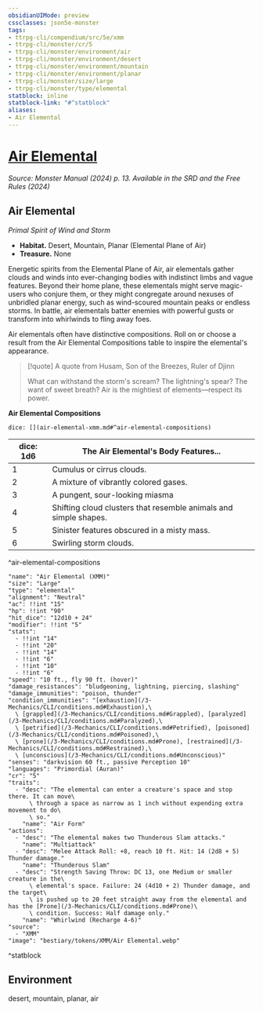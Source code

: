 ```yaml
---
obsidianUIMode: preview
cssclasses: json5e-monster
tags:
- ttrpg-cli/compendium/src/5e/xmm
- ttrpg-cli/monster/cr/5
- ttrpg-cli/monster/environment/air
- ttrpg-cli/monster/environment/desert
- ttrpg-cli/monster/environment/mountain
- ttrpg-cli/monster/environment/planar
- ttrpg-cli/monster/size/large
- ttrpg-cli/monster/type/elemental
statblock: inline
statblock-link: "#^statblock"
aliases:
- Air Elemental
---
```

# [Air Elemental](3-Mechanics\CLI\bestiary\elemental/air-elemental-xmm.md)
*Source: Monster Manual (2024) p. 13. Available in the <span title='Systems Reference Document (5.2)'>SRD</span> and the Free Rules (2024)*  

## Air Elemental

*Primal Spirit of Wind and Storm*

- **Habitat.** Desert, Mountain, Planar (Elemental Plane of Air)  
- **Treasure.** None  

Energetic spirits from the Elemental Plane of Air, air elementals gather clouds and winds into ever-changing bodies with indistinct limbs and vague features. Beyond their home plane, these elementals might serve magic-users who conjure them, or they might congregate around nexuses of unbridled planar energy, such as wind-scoured mountain peaks or endless storms. In battle, air elementals batter enemies with powerful gusts or transform into whirlwinds to fling away foes.

Air elementals often have distinctive compositions. Roll on or choose a result from the Air Elemental Compositions table to inspire the elemental's appearance.

> [!quote] A quote from Husam, Son of the Breezes, Ruler of Djinn  
> 
> What can withstand the storm's scream? The lightning's spear? The want of sweet breath? Air is the mightiest of elements—respect its power.

**Air Elemental Compositions**

`dice: [](air-elemental-xmm.md#^air-elemental-compositions)`

| dice: 1d6 | The Air Elemental's Body Features... |
|-----------|--------------------------------------|
| 1 | Cumulus or cirrus clouds. |
| 2 | A mixture of vibrantly colored gases. |
| 3 | A pungent, sour-looking miasma |
| 4 | Shifting cloud clusters that resemble animals and simple shapes. |
| 5 | Sinister features obscured in a misty mass. |
| 6 | Swirling storm clouds. |
^air-elemental-compositions

```statblock
"name": "Air Elemental (XMM)"
"size": "Large"
"type": "elemental"
"alignment": "Neutral"
"ac": !!int "15"
"hp": !!int "90"
"hit_dice": "12d10 + 24"
"modifier": !!int "5"
"stats":
  - !!int "14"
  - !!int "20"
  - !!int "14"
  - !!int "6"
  - !!int "10"
  - !!int "6"
"speed": "10 ft., fly 90 ft. (hover)"
"damage_resistances": "bludgeoning, lightning, piercing, slashing"
"damage_immunities": "poison, thunder"
"condition_immunities": "[exhaustion](/3-Mechanics/CLI/conditions.md#Exhaustion),\
  \ [grappled](/3-Mechanics/CLI/conditions.md#Grappled), [paralyzed](/3-Mechanics/CLI/conditions.md#Paralyzed),\
  \ [petrified](/3-Mechanics/CLI/conditions.md#Petrified), [poisoned](/3-Mechanics/CLI/conditions.md#Poisoned),\
  \ [prone](/3-Mechanics/CLI/conditions.md#Prone), [restrained](/3-Mechanics/CLI/conditions.md#Restrained),\
  \ [unconscious](/3-Mechanics/CLI/conditions.md#Unconscious)"
"senses": "darkvision 60 ft., passive Perception 10"
"languages": "Primordial (Auran)"
"cr": "5"
"traits":
  - "desc": "The elemental can enter a creature's space and stop there. It can move\
      \ through a space as narrow as 1 inch without expending extra movement to do\
      \ so."
    "name": "Air Form"
"actions":
  - "desc": "The elemental makes two Thunderous Slam attacks."
    "name": "Multiattack"
  - "desc": "Melee Attack Roll: +8, reach 10 ft. Hit: 14 (2d8 + 5) Thunder damage."
    "name": "Thunderous Slam"
  - "desc": "Strength Saving Throw: DC 13, one Medium or smaller creature in the\
      \ elemental's space. Failure: 24 (4d10 + 2) Thunder damage, and the target\
      \ is pushed up to 20 feet straight away from the elemental and has the [Prone](/3-Mechanics/CLI/conditions.md#Prone)\
      \ condition. Success: Half damage only."
    "name": "Whirlwind (Recharge 4-6)"
"source":
  - "XMM"
"image": "bestiary/tokens/XMM/Air Elemental.webp"
```
^statblock

## Environment

desert, mountain, planar, air